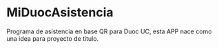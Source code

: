# MiDuocAsistencia
Programa de asistencia en base QR para Duoc UC, esta APP nace como una idea para proyecto de titulo.

